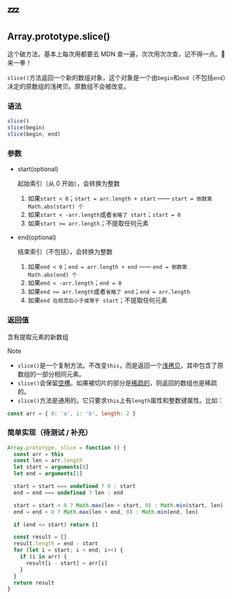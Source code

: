 # :zzz:

## Array.prototype.slice()

这个破方法，基本上每次用都要去 MDN 查一遍，次次用次次查，记不得一点。:punch: 来一拳！

`slice()`方法返回一个新的数组对象，这个对象是一个由`begin`和`end`（不包括`end`）决定的原数组的浅拷贝。原数组不会被改变。

### 语法

```javascript
slice()
slice(begin)
slice(begin, end)
```

### 参数

- start(optional)

  起始索引（从 0 开始），会转换为整数

  1.  如果`start < 0`；`start = arr.length + start` —— `start = 倒数第 Math.abs(start) 个`
  2.  如果`start < -arr.length`或者`省略了 start`；`start = 0`
  3.  如果`start >= arr.length`；不提取任何元素

- end(optional)

  结束索引（不包括），会转换为整数

  1. 如果`end < 0`；`end = arr.length + end` —— `end = 倒数第 Math.abs(end) 个`
  2. 如果`end < -arr.length`；`end = 0`
  3. 如果`end >= arr.length`或者`省略了 end`；`end = arr.length`
  4. 如果`end 在规范后小于或等于 start`；不提取任何元素

### 返回值

含有提取元素的新数组

> [!NOTE]

- `slice()`是一个复制方法。不改变`this`，而是返回一个[浅拷贝](/javascript/advanced/03-copy#shallow-copy)，其中包含了原数组的一部分相同元素。
- `slice()`会保留[空槽](/javascript/basic/05-sparse-arrays)。如果被切片的部分是[稀疏的](/javascript/basic/05-sparse-arrays)，则返回的数组也是稀疏的。
- `slice()`方法是通用的。它只要求`this`上有`length`属性和整数键属性。比如：

```javascript
const arr = { 0: 'a', 1: 'b', length: 2 }
```

### 简单实现（待测试 / 补充）

```javascript
Array.prototype._slice = function () {
  const arr = this
  const len = arr.length
  let start = arguments[0]
  let end = arguments[1]

  start = start === undefined ? 0 : start
  end = end === undefined ? len : end

  start = start < 0 ? Math.max(len + start, 0) : Math.min(start, len)
  end = end < 0 ? Math.max(len + end, 0) : Math.min(end, len)

  if (end <= start) return []

  const result = []
  result.length = end - start
  for (let i = start; i < end; i++) {
    if (i in arr) {
      result[i - start] = arr[i]
    }
  }
  return result
}
```
